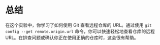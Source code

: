 # 总结

在这个实验中，你学习了如何使用 Git 查看远程仓库的 URL。通过使用 `git config --get remote.origin.url` 命令，你可以快速轻松地查看仓库的远程 URL。在排查问题或确认你正在使用正确的仓库时，这会很有帮助。
